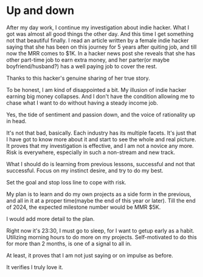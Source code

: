 # Up and down

After my day work, I continue my investigation about indie hacker. What I got was almost all good things the other day. And this time I get something not that beautiful finally. I read an article written by a female indie hacker saying that she has been on this journey for 5 years after quiting job, and till now the MRR comes to $1K. In a hacker news post she reveals that she has other part-time job to earn extra money, and her parter(or maybe boyfriend/husband?) has a well paying job to cover the rest.

Thanks to this hacker's genuine sharing of her true story.

To be honest, I am kind of disappointed a bit. My illusion of indie hacker earning big money collapses. And I don't have the condition allowing me to chase what I want to do without having a steady income job.

Yes, the tide of sentiment and passion down, and the voice of rationality up in head.

It's not that bad, basically. Each industry has its multiple facets. It's just that I have got to know more about it and start to see the whole and real picture. It proves that my investigation is effective, and I am not a novice any more. Risk is everywhere, especially in such a non-stream and new track.

What I should do is learning from previous lessons, successful and not that successful. Focus on my instinct desire, and try to do my best.

Set the goal and stop loss line to cope with risk.

My plan is to learn and do my own projects as a side form in the previous, and all in it at a proper time(maybe the end of this year or later). Till the end of 2024, the expected milestone number would be MMR $5K.

I would add more detail to the plan.

Right now it's 23:30, I must go to sleep, for I want to getup early as a habit. Utilizing morning hours to do more on my projects. Self-motivated to do this for more than 2 months, is one of a signal to all in.

At least, it proves that I am not just saying or on impulse as before.

It verifies I truly love it.